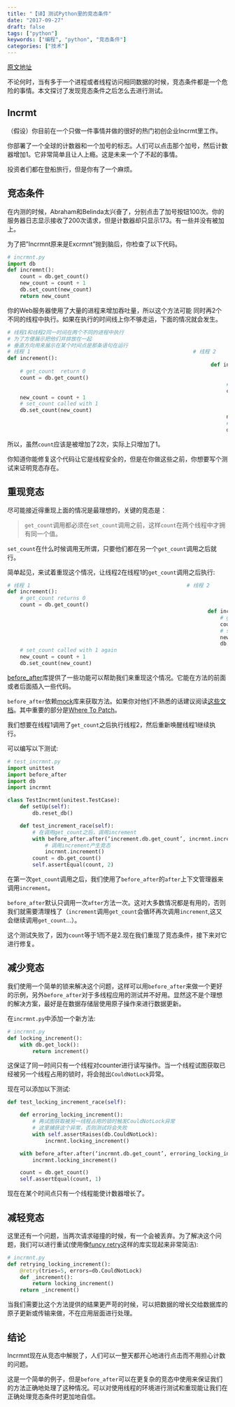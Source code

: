 ```yaml
---
title: "【译】测试Python里的竞态条件"
date: "2017-09-27"
draft: false
tags: ["python"]
keywords: ["编程", "python", "竞态条件"]
categories: ["技术"]
---
```




[原文地址](http://www.oreills.co.uk/2015/03/01/testing-race-conditions-in-python.html)

不论何时，当有多于一个进程或者线程访问相同数据的时候，竞态条件都是一个危险的事情。本文探讨了发现竞态条件之后怎么去进行测试。

## Incrmt

（假设）你目前在一个只做一件事情并做的很好的热门初创企业Incrmt里工作。

你部署了一个全球的计数器和一个加号的标志。人们可以点击那个加号，然后计数器增加1。它非常简单且让人上瘾。这是未来一个了不起的事情。

投资者们都在登船旅行，但是你有了一个麻烦。

## 竞态条件

在内测的时候，Abraham和Belinda太兴奋了，分别点击了加号按钮100次。你的服务器日志显示接收了200次请求，但是计数器却只显示173。有一些并没有被加上。

为了把”Incrmnt原来是Excrmnt”抛到脑后，你检查了以下代码。

```python
# incrmnt.py
import db
def incremnt():
    count = db.get_count()
    new_count = count + 1
    db.set_count(new_count)
    return new_count
```

你的Web服务器使用了大量的进程来增加吞吐量，所以这个方法可能 同时再2个不同的线程中执行。如果在执行的时间线上你不够走运，下面的情况就会发生。

```python
# 线程1和线程2同一时间在两个不同的进程中执行
# 为了方便展示把他们并排放在一起
# 垂直方向用来展示在某个时间点是那条语句在运行
# 线程 1                                                    # 线程 2
def increment():
                                                                 def increment():
    # get_count  return 0
    count = db.get_count()
                                                                      # get_count return 0 again
                                                                      count = db.get_count()
    new_count = count + 1
    # set_count called with 1
    db.set_count(new_count)
                                                                      new_count = count + 1
                                                                      # set_count called with 1 again
                                                                      db.set_count(new_count)
```

所以，虽然`count`应该是被增加了2次，实际上只增加了1。

你知道你能修复这个代码让它是线程安全的，但是在你做这些之前，你想要写个测试来证明竞态存在。

## 重现竞态

尽可能接近得重现上面的情况是最理想的，关键的竞态是：

> `get_count`调用都必须在`set_count`调用之前，这样`count`在两个线程中才拥有同一个值。

`set_count`在什么时候调用无所谓，只要他们都在另一个`get_count`调用之后就行。

简单起见，来试着重现这个情况，让线程2在线程1的`get_count`调用之后执行:

```python
# 线程 1                                                  # 线程 2
def increment():
    # get_count returns 0
    count = db.get_count()
                                                                def increment():
                                                                    # get_count returns 0 again
                                                                    count = db.get_count()
                                                                    # set_count called with 1
                                                                    new_count = count + 1
                                                                    db.set_count(new_count)
    # set_count called with 1 again
    new_count = count + 1
    db.set_count(new_count)
```

[before_after](https://pypi.python.org/pypi/before_after/)库提供了一些功能可以帮助我们来重现这个情况。它能在方法的前面或者后面插入一些代码。

`before_after`依赖[mock](https://pypi.python.org/pypi/mock)库来获取方法。如果你对他们不熟悉的话建议阅读[这些文档](http://www.voidspace.org.uk/python/mock/)。其中重要的部分是[Where To Patch](http://www.voidspace.org.uk/python/mock/patch.html#where-to-patch)。

我们想要在线程1调用了`get_count`之后执行线程2，然后重新唤醒线程1继续执行。

可以编写以下测试:

```python
# test_incrmnt.py
import unittest
import before_after
import db
import incrmnt

class TestIncrmnt(unitest.TestCase):
    def setUp(self):
        db.reset_db()

    def test_increment_race(self):
        # 在调用get_count之后，调用increment
        with before_after.after(‘increment.db.get_count’, incrmnt.increment):
            # 调用increment产生竞态
            incrmnt.increment()
        count = db.get_count()
        self.assertEqual(count, 2)
```

在第一次`get_count`调用之后，我们使用了`before_after`的`after`上下文管理器来调用`increment`。

`before_after`默认只调用一次`after`方法一次。这对大多数情况都是有用的，否则我们就需要清理栈了（`increment`调用`get_count`会循环再次调用`increment`,这又会继续调用`get_count`…）。

这个测试失败了，因为`count`等于1而不是2.现在我们重现了竞态条件，接下来对它进行修复。

## 减少竞态

我们使用一个简单的锁来解决这个问题，这样可以用`before_after`来做一个更好的示例，另外`before_after`对于多线程应用的测试并不好用。显然这不是个理想的解决方案，最好是在数据存储层使用原子操作来进行数据更新。

在`incrmnt.py`中添加一个新方法:

```python
# incrmnt.py
def locking_increment():
    with db.get_lock():
        return increment()
```

这保证了同一时间只有一个线程对counter进行读写操作。当一个线程试图获取已经被另一个线程占用的锁时，将会抛出`CouldNotLock`异常。

现在可以添加以下测试:

```python
def test_locking_increment_race(self):

    def erroring_locking_increment():
        # 再试图获取被另一线程占用的锁时触发CouldNotLock异常
        # 这里捕获这个异常，否则测试将会失败
        with self.assertRaises(db.CouldNotLock):
            incrmnt.locking_increment()

    with before_after.after(‘incrmnt.db.get_count’, erroring_locking_increment):
        incrmnt.locking_increment()

    count = db.get_count()
    self.assertEqual(count, 1)
```

现在在某个时间点只有一个线程能使计数器增长了。

## 减轻竞态

这里还有一个问题，当两次请求碰撞的时候，有一个会被丢弃。为了解决这个问题，我们可以进行重试(使用像[funcy retry](http://funcy.readthedocs.org/en/stable/flow.html#retry)这样的库实现起来非常简洁):

```python
# incrmnt.py
def retrying_locking_increment():
    @retry(tries=5, errors=db.CouldNotLock)
    def _increment():
        return locking_increment()
    return _increment()
```

当我们需要比这个方法提供的结果更严苛的时候，可以把数据的增长交给数据库的原子更新或传输来做，不在应用层面进行处理。

## 结论

Incrmnt现在从竞态中解脱了，人们可以一整天都开心地进行点击而不用担心计数的问题。

这是一个简单的例子，但是`before_after`可以在更复杂的竞态中使用来保证我们的方法正确地处理了这种情况。可以对使用线程的环境进行测试和重现能让我们在正确处理竞态条件时更加地自信。